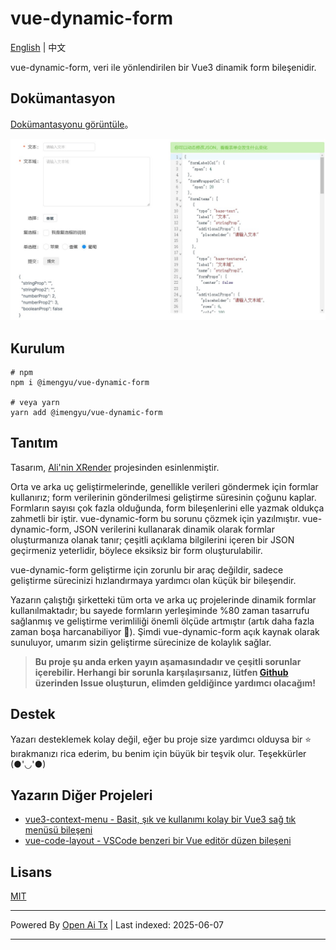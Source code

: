 # vue-dynamic-form

[English](https://raw.githubusercontent.com/imengyu/vue-dynamic-form/master/README.EN.md) | 中文

vue-dynamic-form, veri ile yönlendirilen bir Vue3 dinamik form bileşenidir.

## Dokümantasyon

[Dokümantasyonu görüntüle](https://docs.imengyu.top//vue-dynamic-form-docs)。

![demo](https://raw.githubusercontent.com/imengyu/vue-dynamic-form/master/demo.jpg)

## Kurulum

```shell
# npm 
npm i @imengyu/vue-dynamic-form

# veya yarn
yarn add @imengyu/vue-dynamic-form
```

## Tanıtım

Tasarım, [Ali'nin XRender](https://xrender.fun/form-render) projesinden esinlenmiştir.

Orta ve arka uç geliştirmelerinde, genellikle verileri göndermek için formlar kullanırız; form verilerinin gönderilmesi geliştirme süresinin çoğunu kaplar. 
Formların sayısı çok fazla olduğunda, form bileşenlerini elle yazmak oldukça zahmetli bir iştir. vue-dynamic-form bu sorunu çözmek için yazılmıştır.
vue-dynamic-form, JSON verilerini kullanarak dinamik olarak formlar oluşturmanıza olanak tanır; çeşitli açıklama bilgilerini içeren bir JSON geçirmeniz yeterlidir, böylece eksiksiz bir form oluşturulabilir.

vue-dynamic-form geliştirme için zorunlu bir araç değildir, sadece geliştirme sürecinizi hızlandırmaya yardımcı olan küçük bir bileşendir.

Yazarın çalıştığı şirketteki tüm orta ve arka uç projelerinde dinamik formlar kullanılmaktadır; bu sayede formların yerleşiminde %80 zaman tasarrufu sağlanmış ve geliştirme verimliliği önemli ölçüde artmıştır (artık daha fazla zaman boşa harcanabiliyor 🤭). Şimdi vue-dynamic-form açık kaynak olarak sunuluyor, umarım sizin geliştirme sürecinize de kolaylık sağlar.

> **Bu proje şu anda erken yayın aşamasındadır ve çeşitli sorunlar içerebilir. Herhangi bir sorunla karşılaşırsanız, lütfen [Github](https://github.com/imengyu/vue-dynamic-form/issues) üzerinden Issue oluşturun, elimden geldiğince yardımcı olacağım!**

## Destek

Yazarı desteklemek kolay değil, eğer bu proje size yardımcı olduysa bir ⭐ bırakmanızı rica ederim, bu benim için büyük bir teşvik olur. Teşekkürler (●'◡'●)

## Yazarın Diğer Projeleri

* [vue3-context-menu - Basit, şık ve kullanımı kolay bir Vue3 sağ tık menüsü bileşeni](https://github.com/imengyu/vue3-context-menu/)
* [vue-code-layout - VSCode benzeri bir Vue editör düzen bileşeni](https://github.com/imengyu/vue-code-layout)

## Lisans

[MIT](https://raw.githubusercontent.com/imengyu/vue-dynamic-form/master/LICENSE)



---


Powered By [Open Ai Tx](https://github.com/OpenAiTx/OpenAiTx) | Last indexed: 2025-06-07


---